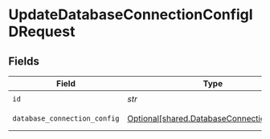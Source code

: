 # UpdateDatabaseConnectionConfigIDRequest


## Fields

| Field                                                                                        | Type                                                                                         | Required                                                                                     | Description                                                                                  |
| -------------------------------------------------------------------------------------------- | -------------------------------------------------------------------------------------------- | -------------------------------------------------------------------------------------------- | -------------------------------------------------------------------------------------------- |
| `id`                                                                                         | *str*                                                                                        | :heavy_check_mark:                                                                           | Unique ID                                                                                    |
| `database_connection_config`                                                                 | [Optional[shared.DatabaseConnectionConfig]](../../models/shared/databaseconnectionconfig.md) | :heavy_minus_sign:                                                                           | DatabaseConnectionConfig object to be updated                                                |